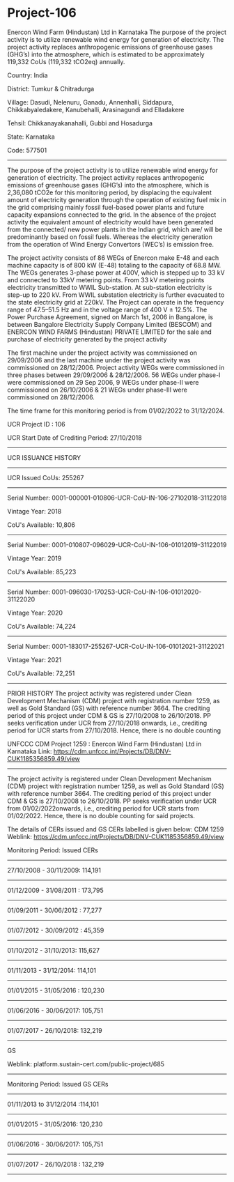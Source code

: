 # Project-106
Enercon Wind Farm (Hindustan) Ltd in Karnataka
The purpose of the project activity is to utilize renewable wind energy for generation of electricity. The project activity replaces anthropogenic emissions of greenhouse gases (GHG’s) into the atmosphere, which is estimated to be approximately 119,332 CoUs (119,332 tCO2eq) annually.

Country: India

District: Tumkur & Chitradurga

Village: Dasudi, Nelenuru, Ganadu, Annenhalli, Siddapura, Chikkabyaledakere, Kanubehalli,
Arasinagundi and Elladakere

Tehsil: Chikkanayakanahalli, Gubbi and Hosadurga

State: Karnataka

Code: 577501
__________
The purpose of the project activity is to utilize renewable wind energy for generation of electricity.
The project activity replaces anthropogenic emissions of greenhouse gases (GHG’s) into the
atmosphere, which is 2,36,080 tCO2e for this monitoring period, by displacing the equivalent
amount of electricity generation through the operation of existing fuel mix in the grid comprising
mainly fossil fuel-based power plants and future capacity expansions connected to the grid. In the
absence of the project activity the equivalent amount of electricity would have been generated from
the connected/ new power plants in the Indian grid, which are/ will be predominantly based on
fossil fuels. Whereas the electricity generation from the operation of Wind Energy Convertors
(WEC’s) is emission free.

The project activity consists of 86 WEGs of Enercon make E-48 and each machine capacity is of
800 kW (E-48) totaling to the capacity of 68.8 MW. The WEGs generates 3-phase power at 400V,
which is stepped up to 33 kV and connected to 33kV metering points. From 33 kV metering points
electricity transmitted to WWIL Sub-station. At sub-station electricity is step-up to 220 kV. From
WWIL substation electricity is further evacuated to the state electricity grid at 220kV. The Project
can operate in the frequency range of 47.5–51.5 Hz and in the voltage range of 400 V ± 12.5%. The
Power Purchase Agreement, signed on March 1st, 2006 in Bangalore, is between Bangalore
Electricity Supply Company Limited (BESCOM) and ENERCON WIND FARMS (Hindustan)
PRIVATE LIMITED for the sale and purchase of electricity generated by the project activity

The first machine under the project activity was commissioned on 29/09/2006 and the last machine
under the project activity was commissioned on 28/12/2006. Project activity WEGs were
commissioned in three phases between 29/09/2006 & 28/12/2006. 56 WEGs under phase-I were
commissioned on 29 Sep 2006, 9 WEGs under phase-II were commissioned on 26/10/2006 & 21
WEGs under phase-III were commissioned on 28/12/2006.

The time frame for this monitoring period is from 01/02/2022 to 31/12/2024. 

UCR Project ID : 106

UCR Start Date of Crediting Period: 27/10/2018
______________
UCR ISSUANCE HISTORY
_____________
UCR Issued CoUs: 255267
______________
Serial Number: 0001-000001-010806-UCR-CoU-IN-106-27102018-31122018

Vintage Year: 2018

CoU's Available: 10,806
____________________________
Serial Number: 0001-010807-096029-UCR-CoU-IN-106-01012019-31122019

Vintage Year: 2019

CoU's Available: 85,223
__________________________
Serial Number: 0001-096030-170253-UCR-CoU-IN-106-01012020-31122020

Vintage Year: 2020

CoU's Available: 74,224
____________________________
Serial Number: 0001-183017-255267-UCR-CoU-IN-106-01012021-31122021

Vintage Year: 2021

CoU's Available: 72,251
_________________________________
PRIOR HISTORY
The project activity was registered under Clean Development Mechanism (CDM) project with
registration number 1259, as well as Gold Standard (GS) with reference number 3664. The crediting
period of this project under CDM & GS is 27/10/2008 to 26/10/2018. PP seeks verification under
UCR from 27/10/2018 onwards, i.e., crediting period for UCR starts from 27/10/2018. Hence, there
is no double counting

UNFCCC CDM Project 1259 : Enercon Wind Farm (Hindustan) Ltd in Karnataka
Link: https://cdm.unfccc.int/Projects/DB/DNV-CUK1185356859.49/view
____________
The project activity is registered under Clean Development Mechanism (CDM) project with
registration number 1259, as well as Gold Standard (GS) with reference number 3664. The crediting
period of this project under CDM & GS is 27/10/2008 to 26/10/2018. PP seeks verification under
UCR from 01/02/2022onwards, i.e., crediting period for UCR starts from 01/02/2022. Hence, there
is no double counting for said projects. 

The details of CERs issued and GS CERs labelled is given
below:
CDM 1259
Weblink: https://cdm.unfccc.int/Projects/DB/DNV-CUK1185356859.49/view

Monitoring Period: Issued CERs
_____________
27/10/2008 - 30/11/2009:  114,191
___________
01/12/2009 - 31/08/2011 : 173,795
__________
01/09/2011 - 30/06/2012 : 77,277
________
01/07/2012 - 30/09/2012 : 45,359
_________
01/10/2012 - 31/10/2013:  115,627
________
01/11/2013 - 31/12/2014:  114,101
__________
01/01/2015 - 31/05/2016 : 120,230
_________
01/06/2016 - 30/06/2017:  105,751
_________
01/07/2017 - 26/10/2018:  132,219
_________
GS

Weblink: platform.sustain-cert.com/public-project/685
_______
Monitoring Period: Issued GS CERs
______________
01/11/2013 to 31/12/2014 :114,101
_______
01/01/2015 - 31/05/2016:  120,230
______
01/06/2016 - 30/06/2017:  105,751
_________
01/07/2017 - 26/10/2018 : 132,219
___________
